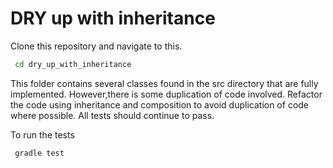 # DRY up with inheritance

Clone this repository and navigate to this. 

```bash
 cd dry_up_with_inheritance
```

This folder contains several classes found in the src directory that are fully implemented. However,there is some duplication of code involved. Refactor the code using inheritance and composition to avoid duplication of code where possible. All tests should continue to pass.

To run the tests

```
 gradle test
```
